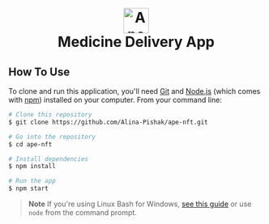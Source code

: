 <h1 align="center">
  <br>
  <a href="https://ape-nft-mvp.netlify.app"><img src="./public/ape-nft-favicon" alt="Ape NFT" width="50"></a>
  <br>
Medicine Delivery App
  <br>
</h1>

## How To Use

To clone and run this application, you'll need [Git](https://git-scm.com) and [Node.js](https://nodejs.org/en/download/) (which comes with [npm](http://npmjs.com)) installed on your computer. From your command line:

```bash
# Clone this repository
$ git clone https://github.com/Alina-Pishak/ape-nft.git

# Go into the repository
$ cd ape-nft

# Install dependencies
$ npm install

# Run the app
$ npm start
```

> **Note**
> If you're using Linux Bash for Windows, [see this guide](https://www.howtogeek.com/261575/how-to-run-graphical-linux-desktop-applications-from-windows-10s-bash-shell/) or use `node` from the command prompt.
